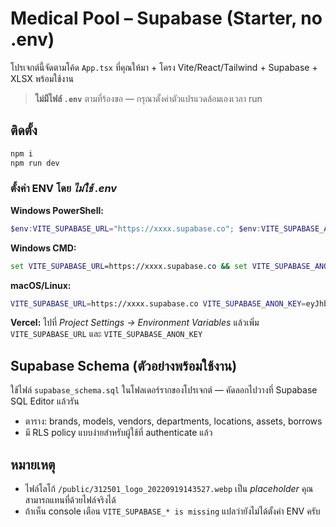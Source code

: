 # Medical Pool – Supabase (Starter, no .env)

โปรเจกต์นี้จัดตามโค้ด `App.tsx` ที่คุณให้มา + โครง Vite/React/Tailwind + Supabase + XLSX พร้อมใช้งาน
> **ไม่มีไฟล์ `.env`** ตามที่ร้องขอ — กรุณาตั้งค่าตัวแปรแวดล้อมเองเวลา run

## ติดตั้ง
```bash
npm i
npm run dev
```

### ตั้งค่า ENV โดย *ไม่ใช้ .env*
**Windows PowerShell:**
```powershell
$env:VITE_SUPABASE_URL="https://xxxx.supabase.co"; $env:VITE_SUPABASE_ANON_KEY="eyJhbGciOi..."; npm run dev
```

**Windows CMD:**
```cmd
set VITE_SUPABASE_URL=https://xxxx.supabase.co && set VITE_SUPABASE_ANON_KEY=eyJhbGciOi... && npm run dev
```

**macOS/Linux:**
```bash
VITE_SUPABASE_URL=https://xxxx.supabase.co VITE_SUPABASE_ANON_KEY=eyJhbGciOi... npm run dev
```

**Vercel:** ไปที่ *Project Settings → Environment Variables* แล้วเพิ่ม `VITE_SUPABASE_URL` และ `VITE_SUPABASE_ANON_KEY`

## Supabase Schema (ตัวอย่างพร้อมใช้งาน)
ใช้ไฟล์ `supabase_schema.sql` ในโฟลเดอร์รากของโปรเจกต์ — คัดลอกไปวางที่ Supabase SQL Editor แล้วรัน
- ตาราง: brands, models, vendors, departments, locations, assets, borrows
- มี RLS policy แบบง่ายสำหรับผู้ใช้ที่ authenticate แล้ว

## หมายเหตุ
- ไฟล์โลโก้ `/public/312501_logo_20220919143527.webp` เป็น *placeholder* คุณสามารถแทนที่ด้วยไฟล์จริงได้
- ถ้าเห็น console เตือน `VITE_SUPABASE_* is missing` แปลว่ายังไม่ได้ตั้งค่า ENV ครับ
